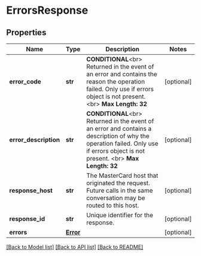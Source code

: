 # ErrorsResponse

## Properties
Name | Type | Description | Notes
------------ | ------------- | ------------- | -------------
**error_code** | **str** | __CONDITIONAL__&lt;br&gt; Returned in the event of an error and contains the reason the operation failed. Only use if errors object is not present. &lt;br&gt; __Max Length: 32__  | [optional] 
**error_description** | **str** | __CONDITIONAL__&lt;br&gt; Returned in the event of an error and contains a description of why the operation failed. Only use if errors object is not present. &lt;br&gt; __Max Length: 32__   | [optional] 
**response_host** | **str** | The MasterCard host that originated the request. Future calls in the same conversation may be routed to this host.   | [optional] 
**response_id** | **str** | Unique identifier for the response.  | [optional] 
**errors** | [**Error**](Error.md) |  | [optional] 

[[Back to Model list]](../README.md#documentation-for-models) [[Back to API list]](../README.md#documentation-for-api-endpoints) [[Back to README]](../README.md)


